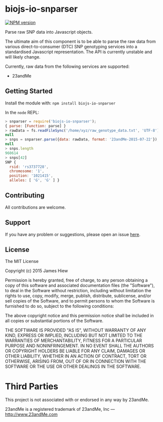 # biojs-io-snparser

[![NPM version](http://img.shields.io/npm/v/biojs-io-snparser.svg)](https://www.npmjs.org/package/biojs-io-snparser)

Parse raw SNP data into Javascript objects.

The ultimate aim of this component is to be able to parse the raw data from various direct-to-consumer (DTC) SNP
genotyping services into a standardised Javascript representation. The API is currently unstable and will likely
change.

Currently, raw data from the following services are supported:
* 23andMe

## Getting Started
Install the module with: `npm install biojs-io-snparser`

In the `node` REPL:
```javascript
> snparser = require('biojs-io-snparser');
{ parse: [Function: parse] }
> rawData = fs.readFileSync('/home/xyz/raw_genotype_data.txt', 'UTF-8'); null;
null
> snps = snparser.parse({data: rawData, format: '23andMe-2015-07-22'}); null;
null
> snps.length
960614
> snps[42]
SNP {
  rsid: 'rs3737728',
  chromosome: '1',
  position: '1021415',
  alleles: [ 'G', 'G' ] }
```

## Contributing

All contributions are welcome.

## Support

If you have any problem or suggestions, please open an issue [here](https://github.com/jameshiew/biojs-io-snparser/issues).

## License 

The MIT License

Copyright (c) 2015 James Hiew

Permission is hereby granted, free of charge, to any person
obtaining a copy of this software and associated documentation
files (the "Software"), to deal in the Software without
restriction, including without limitation the rights to use,
copy, modify, merge, publish, distribute, sublicense, and/or sell
copies of the Software, and to permit persons to whom the
Software is furnished to do so, subject to the following
conditions:

The above copyright notice and this permission notice shall be
included in all copies or substantial portions of the Software.

THE SOFTWARE IS PROVIDED "AS IS", WITHOUT WARRANTY OF ANY KIND,
EXPRESS OR IMPLIED, INCLUDING BUT NOT LIMITED TO THE WARRANTIES
OF MERCHANTABILITY, FITNESS FOR A PARTICULAR PURPOSE AND
NONINFRINGEMENT. IN NO EVENT SHALL THE AUTHORS OR COPYRIGHT
HOLDERS BE LIABLE FOR ANY CLAIM, DAMAGES OR OTHER LIABILITY,
WHETHER IN AN ACTION OF CONTRACT, TORT OR OTHERWISE, ARISING
FROM, OUT OF OR IN CONNECTION WITH THE SOFTWARE OR THE USE OR
OTHER DEALINGS IN THE SOFTWARE.

# Third Parties

This project is not associated with or endorsed in any way by 23andMe.

23andMe is a registered trademark of 23andMe, Inc — http://www.23andMe.com